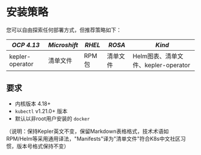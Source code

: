 # 安装策略

您可以自由探索任何部署方式，但推荐策略如下：

| *OCP 4.13*      | *Microshift*     | *RHEL*  |  *ROSA* | *Kind* |
| ------------- | -------------  | ----- | ----- | ----|
| kepler-operator | 清单文件  | RPM包 | 清单文件 | Helm图表、清单文件、kepler-operator|

## 要求

- 内核版本 4.18+
- `kubectl` v1.21.0+ 版本
- 默认以非root用户安装的 `docker`

（说明：保持Kepler英文不变，保留Markdown表格格式，技术术语如RPM/Helm等采用通用译法，"Manifests"译为"清单文件"符合K8s中文社区习惯，版本号格式保持不变）